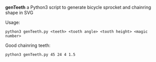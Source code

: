 **genTeeth** a Python3 script to generate bicycle sprocket and chainring shape in SVG

Usage:

    python3 genTeeth.py <teeth> <tooth angle> <tooth height> <magic number>

Good chainring teeth:

    python3 genTeeth.py 45 24 4 1.5
